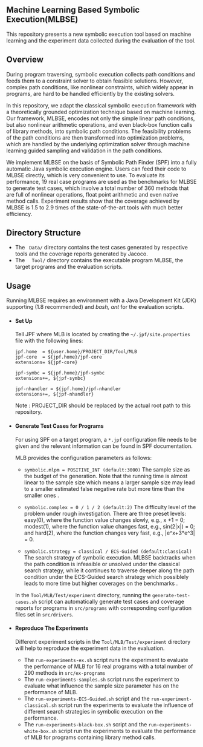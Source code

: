 Machine Learning Based Symbolic Execution(MLBSE)
--------



This repository presents a new symbolic execution tool based on machine learning and the experiment data collected during the evaluation of the tool. 



Overview
--------
During program traversing, symbolic execution collects path conditions and feeds them to a constraint solver to obtain feasible solutions. However, complex path conditions, like nonlinear constraints, which widely appear in programs, are hard to be handled efficiently by the existing solvers.

In this repository, we adapt the classical symbolic execution framework with a theoretically grounded optimization technique based on machine learning. Our framework, MLBSE, encodes not only the simple linear path conditions, but also nonlinear arithmetic operations, and even black-box function calls of library methods, into symbolic path conditions. The feasibility problems of the path conditions are then transformed into optimization problems, which are handled by the underlying optimization solver through machine learning guided sampling and validation in the path conditions.

We implement MLBSE on the basis of Symbolic Path Finder (SPF) into a fully automatic Java symbolic execution engine. Users can feed their code to MLBSE directly, which is very convenient to use. To evaluate its performance, 19 real case programs are used as the benchmarks for MLBSE to generate test cases, which involve a total number of 360 methods that are full of nonlinear operations, float point arithmetic and even native method calls. Experiment results show that the coverage achieved by MLBSE is 1.5 to 2.9 times of the state-of-the-art tools with much better efficiency.



Directory Structure
--------
- The ```  Data/ ``` directory contains the test cases generated by respective tools and the coverage reports generated by Jacoco.
- The ```  Tool/``` directory contains the executable program MLBSE, the target programs and the evaluation scripts.


Usage
--------
Running MLBSE requires an environment with a Java Development Kit (JDK) supporting (1.8 recommended) and *bash, ant* for the evaluation scripts.

- #### Set Up

	Tell JPF where MLB is located by creating the ```~/.jpf/site.properties``` file with the following lines:
	```
	jpf.home  = ${user.home}/PROJECT_DIR/Tool/MLB
	jpf-core  = ${jpf.home}/jpf-core
	extensions= ${jpf-core}

	jpf-symbc = ${jpf.home}/jpf-symbc
	extensions+=, ${jpf-symbc}

	jpf-nhandler = ${jpf.home}/jpf-nhandler
	extensions+=, ${jpf-nhandler}
  ```
 	Note : PROJECT_DIR should be replaced by the actual root path to this repository.
    
- #### Generate Test Cases for  Programs
	For using SPF on a target program, a ```*.jpf``` configuration file needs to be given and the relevant information  can be found in SPF documentation. 
    
    MLB provides the  configuration parameters as follows:
    - ```symbolic.mlpm = POSITIVE_INT (default:3000)```  The sample size as the budget of the generation. Note that the running time is almost linear to the sample size which means  a larger sample size may lead to a smaller estimated false negative rate but  more time than the smaller ones .
    - ```symbolic.complex = 0 / 1 / 2 (default:2)```  The difficulty level of the problem under rough investigation. There are three preset levels: easy(0), where the function value changes slowly, e.g., x +1 = 0; modest(1), where the function value changes fast, e.g., sin(2|x|) = 0; and hard(2), where the function changes very fast, e.g., |e^x+3*e^3| = 0. 

    - ```symbolic.strategy = classical / ECS-Guided (default:classical)``` The search strategy of symbolic execution. MLBSE backtracks when the path condition is infeasible or unsolved under the classical search strategy, while it continues to traverse deeper along the  path condition under the ECS-Guided search strategy which possiblely leads to more time but higher coverages on the benchmarks .

	In the ```Tool/MLB/Test/experiment``` directory, running the ```generate-test-cases.sh``` script  can  automatically generate test cases and coverage reports for programs in ```src/programs``` with  corresponding configuration files  set in ```src/drivers```.
    
  
- #### Reproduce The Experiments
	Different experiment scripts in the ```Tool/MLB/Test/experiment``` directory  will help to reproduce the experiment data in the  evaluation.
 	- The ```run-experiments-ex.sh``` script runs the experiment to evaluate the performance of MLB for 16 real programs with a total number of 290 methods in ```src/ex-programs```   
 	-  The ```run-experiments-samples.sh``` script  runs the experiment to evaluate what influence the sample size parameter has on the performance of MLB.
 	-  The ```run-experiments-ECS-Guided.sh``` script and  the ```run-experiment-classical.sh``` script run the experiments to evaluate the influence of different search strategies in symbolic execution on the performance.
 	-   The ```run-experiments-black-box.sh``` script and  the ```run-experiments-white-box.sh``` script run the experiments to evaluate the performance of MLB for programs containing library method calls.





